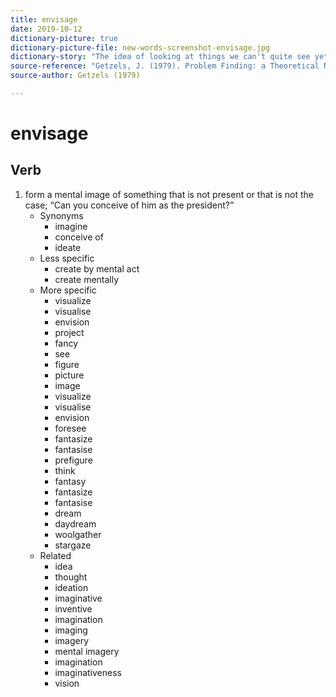 ```yaml
---
title: envisage
date: 2019-10-12
dictionary-picture: true
dictionary-picture-file: new-words-screenshot-envisage.jpg
dictionary-story: "The idea of looking at things we can't quite see yet is interesting."
source-reference: "Getzels, J. (1979). Problem Finding: a Theoretical Note. _Cognitive Science , 3_(2), 167-172. [https://dx.doi.org/10.1207/s15516709cog0302_4](https://dx.doi.org/10.1207/s15516709cog0302_4)"
source-author: Getzels (1979)

---
```



# envisage


## Verb

1. form a mental image of something that is not present or that is not the case; “Can you conceive of him as the president?”
	- Synonyms
		- imagine
		- conceive of
		- ideate
	- Less specific
		- create by mental act
		- create mentally
	- More specific
		- visualize
		- visualise
		- envision
		- project
		- fancy
		- see
		- figure
		- picture
		- image
		- visualize
		- visualise
		- envision
		- foresee
		- fantasize
		- fantasise
		- prefigure
		- think
		- fantasy
		- fantasize
		- fantasise
		- dream
		- daydream
		- woolgather
		- stargaze
	- Related
		- idea
		- thought
		- ideation
		- imaginative
		- inventive
		- imagination
		- imaging
		- imagery
		- mental imagery
		- imagination
		- imaginativeness
		- vision
